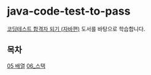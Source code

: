 # java-code-test-to-pass
[코딩테스트 합격자 되기 (자바편)](https://product.kyobobook.co.kr/detail/S000212576322) 도서를 바탕으로 학습합니다.


## 목차

[05 배열](./docs/05_Arrays.md)
[06_스택](./docs/06_Stack.md)